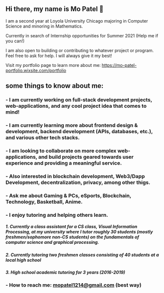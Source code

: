 ## Hi there, my name is Mo Patel 👋

I am a second year at Loyola University Chicago majoring in Computer Science and minoring in Mathematics.

Currently in search of Internship opportunities for Summer 2021 (Help me if you can!)

I am also open to building or contributing to whatever project or program. Feel free to ask for help. I will always give it my best!


Visit my portfolio page to learn more about me: https://mo-patel-portfolio.wixsite.com/portfolio

## some things to know about me:
### -  I am currently working on full-stack development projects, web-applications, and any cool project idea that comes to mind!
### -  I am currently learning more about frontend design & development, backend development (APIs, databases, etc.), and various other tech stacks.
### -  I am looking to collaborate on more complex web-applications, and build projects geared towards user experience and providing a meaningful service. 

### -  Also interested in blockchain development, Web3/Dapp Development, decentralization, privacy, among other thigs.
### -  Ask me about Gaming & PCs, eSports, Blockchain, Technology, Basketball, Anime.

### - I enjoy tutoring and helping others learn. 
##### 1. Currently a class assistant for a CS class, Visual Information Processing, at my university where I tutor roughly 30 students (mostly freshmen/sophomore non-CS students) on the fundamentals of computer science and graphical processing. 
##### 2. Currently tutoring two freshmen classes consisting of 40 students at a local high school
##### 3. High school academic tutoring for 3 years (2016-2019)

### -  How to reach me: mopatel1214@gmail.com (best way)
